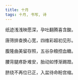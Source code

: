 ```yaml
---
title: 十月
tags: 十月, 书写, 诗
---
```



纸迹浅浅映愿深，孕吐翻腾喜含酸。

唐筛排查换心宽，四维彩超初见形。

腹隆曲美留存照，五谷杂粮控血糖。

腰背腿疼卧难安，胎动如悸渐踢蹬。

脐绕不再位已正，入盆待命盼宫缩。

